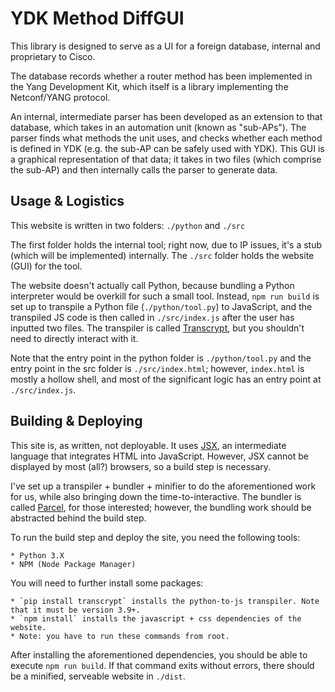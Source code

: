 # YDK Method DiffGUI

This library is designed to serve as a UI for a foreign database, internal and proprietary to Cisco.

The database records whether a router method has been implemented in the Yang Development Kit, which itself is a library implementing the Netconf/YANG protocol. 

An internal, intermediate parser has been developed as an extension to that database, which takes
in an automation unit (known as "sub-APs"). The parser finds what methods the unit uses, and 
checks whether each method is defined in YDK (e.g. the sub-AP can be safely used with YDK). This GUI is a graphical representation of that data; it takes in two files (which comprise the sub-AP) and then internally calls the parser to generate data.

## Usage & Logistics

This website is written in two folders: `./python` and `./src`

The first folder holds the internal tool; right now, due to IP issues, it's a stub (which will be implemented) internally. The `./src` folder holds the website (GUI) for the tool.

The website doesn't actually call Python, because bundling a Python interpreter would be overkill for such a small tool. Instead, `npm run build` is set up to transpile a Python file (`./python/tool.py`) to JavaScript, and the transpiled JS code is then called in `./src/index.js` after the user has inputted two files. The transpiler is called [Transcrypt](https://www.transcrypt.org/), but you shouldn't need to directly interact with it.

Note that the entry point in the python folder is `./python/tool.py` and the entry point in the src folder is `./src/index.html`; however, `index.html` is mostly a hollow shell, and most of the significant logic has an entry point at `./src/index.js`.

## Building & Deploying

This site is, as written, not deployable. It uses [JSX](https://reactjs.org/docs/introducing-jsx.html), an intermediate language that integrates HTML into JavaScript. However, JSX cannot be displayed by most (all?) browsers, so a build step is necessary.

I've set up a transpiler + bundler + minifier to do the aforementioned work for us, while also bringing down the time-to-interactive. The bundler is called [Parcel](https://v2.parceljs.org/), for those interested; however, the bundling work should be abstracted behind the build step.

To run the build step and deploy the site, you need the following tools:

    * Python 3.X
    * NPM (Node Package Manager)

You will need to further install some packages:

    * `pip install transcrypt` installs the python-to-js transpiler. Note that it must be version 3.9+.
    * `npm install` installs the javascript + css dependencies of the website.
    * Note: you have to run these commands from root.

After installing the aforementioned dependencies, you should be able to execute `npm run build`. If that command exits without errors, there should be a minified, serveable website in `./dist`.